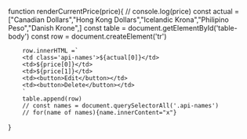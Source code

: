 function renderCurrentPrice(price){
    // console.log(price)
        const actual =["Canadian Dollars","Hong Kong Dollars","Icelandic Krona","Philipino Peso","Danish Krone",]
        const table = document.getElementById('table-body')
        const row = document.createElement('tr')

        row.innerHTML =`
        <td class='api-names'>${actual[0]}</td>
        <td>${price[0]}</td>
        <td>${price[1]}</td>
        <td><button>Edit</button></td>
        <td><button>Delete</button></td>
        `
        table.append(row)
        // const names = document.querySelectorAll('.api-names')
        // for(name of names){name.innerContent="x"}
}